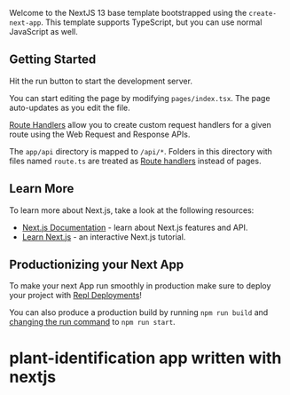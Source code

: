 Welcome to the NextJS 13 base template bootstrapped using the `create-next-app`. This template supports TypeScript, but you can use normal JavaScript as well.

## Getting Started

Hit the run button to start the development server.

You can start editing the page by modifying `pages/index.tsx`. The page auto-updates as you edit the file.

[Route Handlers](https://nextjs.org/docs/app/building-your-application/routing/route-handlers) allow you to create custom request handlers for a given route using the Web Request and Response APIs.

The `app/api` directory is mapped to `/api/*`. Folders in this directory with files named `route.ts` are treated as [Route handlers](https://nextjs.org/docs/app/building-your-application/routing/route-handlers) instead of pages.

## Learn More

To learn more about Next.js, take a look at the following resources:

- [Next.js Documentation](https://nextjs.org/docs) - learn about Next.js features and API.
- [Learn Next.js](https://nextjs.org/learn) - an interactive Next.js tutorial.

## Productionizing your Next App

To make your next App run smoothly in production make sure to deploy your project with [Repl Deployments](https://docs.replit.com/hosting/deployments/about-deployments)!

You can also produce a production build by running `npm run build` and [changing the run command](https://docs.replit.com/programming-ide/configuring-repl#run) to `npm run start`.
# plant-identification app written with nextjs
